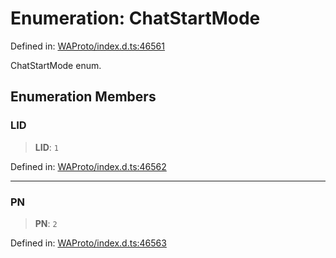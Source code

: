 # Enumeration: ChatStartMode

Defined in: [WAProto/index.d.ts:46561](https://github.com/Fokusdotid/Baileys/blob/c0c23ce3104b65dfcc64246c9ee8a49ef38993b5/WAProto/index.d.ts#L46561)

ChatStartMode enum.

## Enumeration Members

### LID

> **LID**: `1`

Defined in: [WAProto/index.d.ts:46562](https://github.com/Fokusdotid/Baileys/blob/c0c23ce3104b65dfcc64246c9ee8a49ef38993b5/WAProto/index.d.ts#L46562)

***

### PN

> **PN**: `2`

Defined in: [WAProto/index.d.ts:46563](https://github.com/Fokusdotid/Baileys/blob/c0c23ce3104b65dfcc64246c9ee8a49ef38993b5/WAProto/index.d.ts#L46563)
